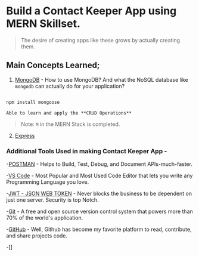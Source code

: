 # Build a Contact Keeper App using MERN Skillset.

> The desire of creating apps like these grows by actually creating them.

## Main Concepts Learned;

1. [MongoDB](https://www.mongodb.com/) - How to use MongoDB? And what the NoSQL database like `mongodb` can actually do for your application?

```bash

npm install mongoose

```

```
Able to learn and apply the **CRUD Operations**

```

> Note: `M` in the MERN Stack is completed.

2. [Express]()

### Additional Tools Used in making Contact Keeper App -

-[POSTMAN](https://www.postman.com/) - Helps to Build, Test, Debug, and Document APIs-much-faster.

-[VS Code](https://code.visualstudio.com/) - Most Popular and Most Used Code Editor that lets you write any Programming Language you love.

-[JWT - JSON WEB TOKEN](https://jwt.io/) - Never blocks the business to be dependent on just one server. Security is top Notch.

-[Git](https://git-scm.com/) - A free and open source version control system that powers more than 70% of the world's application.

-[GitHub](https://github.com/) - Well, Github has become my favorite platform to read, contribute, and share projects code.

-[]
